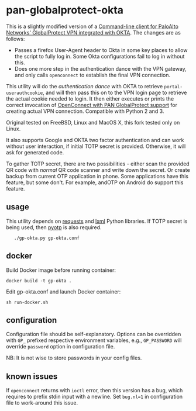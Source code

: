 # pan-globalprotect-okta

This is a slightly modified version of a [Command-line client for PaloAlto Networks' GlobalProtect
VPN integrated with OKTA](https://github.com/arthepsy/pan-globalprotect-okta).  The changes are as
follows:

- Passes a firefox User-Agent header to Okta in some key places to allow the script to fully log in.
  Some Okta configurations fail to log in without this.
- Does one more step in the authentication dance with the VPN gateway, and only calls `openconnect`
  to establish the final VPN connection.

This utility will do the _authentication dance_ with OKTA to retrieve `portal-userauthcookie`, and
will then pass this on to the VPN login page to retrieve the actual cookie needed to login.  It then
either executes or prints the correct invocation of [OpenConnect with PAN GlobalProtect
support](https://github.com/dlenski/openconnect) for creating actual VPN connection. Compatible with
Python 2 and 3.

Original tested on FreeBSD, Linux and MacOS X, this fork tested only on Linux.

It also supports Google and OKTA two factor authentication and can work without user interaction, if
initial TOTP secret is provided. Otherwise, it will ask for generated code.

To gather TOTP secret, there are two possibilities - either scan the provided QR code with _normal_
QR code scanner and write down the secret. Or create backup from current OTP application in
phone. Some applications have this feature, but some don't. For example, andOTP on Android do
support this feature.

## usage
This utility depends on [requests](http://www.python-requests.org/) and [lxml](https://lxml.de/)
Python libraries. If TOTP secret is being used, then [pyotp](https://github.com/pyotp/pyotp)
is also required.

```
   ./gp-okta.py gp-okta.conf
```

## docker

Build Docker image before running container:
```
docker build -t gp-okta .
```

Edit gp-okta.conf and launch Docker container:
```
sh run-docker.sh
```

## configuration

Configuration file should be self-explanatory. Options can be overridden with
`GP_` prefixed respective environment variables, e.g., `GP_PASSWORD` will
override `password` option in configuration file.

NB: It is not wise to store passwords in your config files.

## known issues

If `openconnect` returns with `ioctl` error, then this version has a bug, which
requires to prefix stdin input with a newline. Set `bug.nl=1` in configuration
file to work-around this issue.
